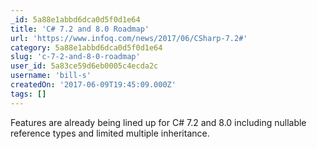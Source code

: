```yaml
---
_id: 5a88e1abbd6dca0d5f0d1e64
title: 'C# 7.2 and 8.0 Roadmap'
url: 'https://www.infoq.com/news/2017/06/CSharp-7.2#'
category: 5a88e1abbd6dca0d5f0d1e64
slug: 'c-7-2-and-8-0-roadmap'
user_id: 5a83ce59d6eb0005c4ecda2c
username: 'bill-s'
createdOn: '2017-06-09T19:45:09.000Z'
tags: []
---
```


Features are already being lined up for C# 7.2 and 8.0 including nullable reference types and limited multiple inheritance.
